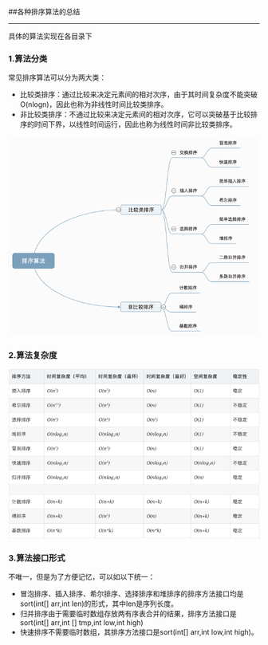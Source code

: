 ##各种排序算法的总结
____
具体的算法实现在各目录下

### 1.算法分类
常见排序算法可以分为两大类：

* 比较类排序：通过比较来决定元素间的相对次序，由于其时间复杂度不能突破O(nlogn)，因此也称为非线性时间比较类排序。
* 非比较类排序：不通过比较来决定元素间的相对次序，它可以突破基于比较排序的时间下界，以线性时间运行，因此也称为线性时间非比较类排序。

![sortSorts](https://github.com/FeiZhao0531/BasicAlgorithm/blob/master/raw/master/picture/sortSorts.png)


### 2.算法复杂度

![sortCompare](https://github.com/FeiZhao0531/BasicAlgorithm/blob/master/raw/master/picture/sortCompare.png)
             
### 3.算法接口形式
不唯一，但是为了方便记忆，可以如以下统一：

* 冒泡排序、插入排序、希尔排序、选择排序和堆排序的排序方法接口均是sort(int[] arr,int len)的形式，其中len是序列长度。
* 归并排序由于需要临时数组存放两有序表合并的结果，排序方法接口是sort(int[] arr,int [] tmp,int low,int high)
* 快速排序不需要临时数组，其排序方法接口是sort(int[] arr,int low,int high)。
